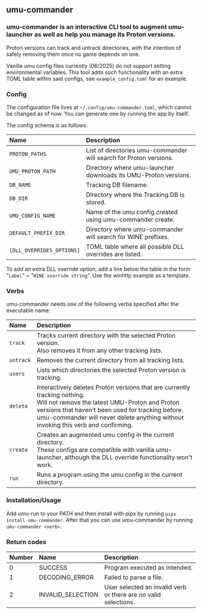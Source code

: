 ## umu-commander
### umu-commander is an interactive CLI tool to augment umu-launcher as well as help you manage its Proton versions.

Proton versions can track and untrack directories, with the intention of safely removing them once no game depends on one.

Vanilla umu config files currently (06/2025) do not support setting environmental variables. This tool adds such functionality with an extra TOML table within said configs, see `example_config.toml` for an example.

### Config
The configuration file lives at `~/.config/umu-commander.toml`, which cannot be changed as of now. You can generate one by running the app by itself.

The config schema is as follows:

| Name                      | Description                                                        |
|:--------------------------|:-------------------------------------------------------------------|
| `PROTON_PATHS`            | List of directories umu-commander will search for Proton versions. |
| `UMU_PROTON_PATH`         | Directory where umu-launcher downloads its UMU-Proton versions.    |
| `DB_NAME`                 | Tracking DB filename.                                              |
| `DB_DIR`                  | Directory where the Tracking DB is stored.                         |
| `UMU_CONFIG_NAME`         | Name of the umu config created using umu-commander create.         |
| `DEFAULT_PREFIX_DIR`      | Directory where umu-commander will search for WINE prefixes.       |
| `[DLL_OVERRIDES_OPTIONS]` | TOML table where all possible DLL overrides are listed.            |

To add an extra DLL override option, add a line below the table in the form "`Label`" = "`WINE override string`". Use the winhttp example as a template.

### Verbs
umu-commander needs one of the following verbs specified after the executable name:

| Name      | Description                                                                                                                                                                                                                                                                  |
|:----------|:-----------------------------------------------------------------------------------------------------------------------------------------------------------------------------------------------------------------------------------------------------------------------------|
| `track`   | Tracks current directory with the selected Proton version.<br/>Also removes it from any other tracking lists.                                                                                                                                                                |
| `untrack` | Removes the current directory from all tracking lists.                                                                                                                                                                                                                       |
| `users`   | Lists which directories the selected Proton version is tracking.                                                                                                                                                                                                             |
| `delete`  | Interactively deletes Proton versions that are currently tracking nothing.<br/>Will not remove the latest UMU-Proton and Proton versions that haven't been used for tracking before.<br/>umu-commander will never delete anything without invoking this verb and confirming. |
| `create`  | Creates an augmented umu config in the current directory.<br/>These configs are compatible with vanilla umu-launcher, although the DLL override functionality won't work.                                                                                                    |
| `run`     | Runs a program using the umu config in the current directory.                                                                                                                                                                                                                |

### Installation/Usage
Add umu-run to your PATH and then install with pipx by running `pipx install umu-commander`. After that you can use umu-commander by running `umu-commander <verb>`. 

### Return codes
| Number | Name              | Description                                                     |
|:-------|:------------------|:----------------------------------------------------------------|
| 0      | SUCCESS           | Program executed as intended.                                   |
| 1      | DECODING_ERROR    | Failed to parse a file.                                         |
| 2      | INVALID_SELECTION | User selected an invalid verb or there are no valid selections. |
